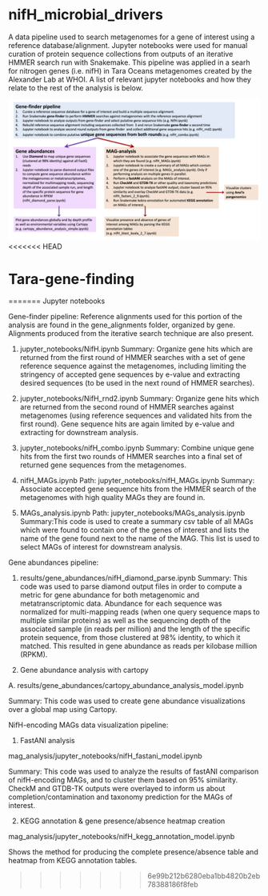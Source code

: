 # nifH_microbial_drivers
A data pipeline used to search metagenomes for a gene of interest using a reference database/alignment. 
Jupyter notebooks were used for manual curation of protein sequence collections from outputs of an iterative HMMER search run with Snakemake. 
This pipeline was applied in a searh for nitrogen genes (i.e. nifH) in Tara Oceans metagenomes created by the Alexander Lab at WHOI. 
A list of relevant jupyter notebooks and how they relate to the rest of the analysis is below. 

![analysis map](https://github.com/lnblum/nifH_microbial_drivers/blob/master/analysis_map_3_15.png)
<<<<<<< HEAD
# Tara-gene-finding
=======
Jupyter notebooks

Gene-finder pipeline: 
Reference alignments used for this portion of the analysis are found in the gene_alignments folder, organized by gene. Alignments produced from the iterative search technique are also present.

1.	jupyter_notebooks/NifH.ipynb
Summary: Organize gene hits which are returned from the first round of HMMER searches with a set of gene reference sequence against the metagenomes, including limiting the stringency of accepted gene sequences by e-value and extracting desired sequences (to be used in the next round of HMMER searches).

2.	jupyter_notebooks/NifH_rnd2.ipynb
Summary: Organize gene hits which are returned from the second round of HMMER searches against metagenomes (using reference sequences and validated hits from the first round). Gene sequence hits are again limited by e-value and extracting for downstream analysis.

3.	jupyter_notebooks/nifH_combo.ipynb
Summary: Combine unique gene hits from the first two rounds of HMMER searches into a final set of returned gene sequences from the metagenomes.

4.	nifH_MAGs.ipynb
Path: jupyter_notebooks/nifH_MAGs.ipynb
Summary: Associate accepted gene sequence hits from the HMMER search of the metagenomes with high quality MAGs they are found in.

5.	MAGs_analysis.ipynb
Path: jupyter_notebooks/MAGs_analysis.ipynb
Summary:This code is used to create a summary csv table of all MAGs which were found to contain one of the genes of interest and lists the name of the gene found next to the name of the MAG. This list is used to select MAGs of interest for downstream analysis.

Gene abundances pipeline:

1.	results/gene_abundances/nifH_diamond_parse.ipynb
Summary: This code was used to parse diamond output files in order to compute a metric for gene abundance for both metagenomic and metatranscriptomic data. Abundance for each sequence was normalized for multi-mapping reads (when one query sequence maps to multiple similar proteins) as well as the sequencing depth of the associated sample (in reads per million) and the length of the specific protein sequence, from those clustered at 98% identity, to which it matched. This resulted in gene abundance as reads per kilobase million (RPKM).
 
2.	Gene abundance analysis with cartopy

A.	results/gene_abundances/cartopy_abundance_analysis_model.ipynb

Summary: This code was used to create gene abundance visualizations over a global map using Cartopy. 

NifH-encoding MAGs data visualization pipeline:

1. FastANI analysis

mag_analysis/jupyter_notebooks/nifH_fastani_model.ipynb 

Summary: This code was used to analyze the results of fastANI comparison of nifH-encoding MAGs, and to cluster them based on 95% similarity.  CheckM and GTDB-TK outputs were overlayed to inform us about completion/contamination and taxonomy prediction for the MAGs of interest. 

2.	KEGG annotation & gene presence/absence heatmap creation

mag_analysis/jupyter_notebooks/nifH_kegg_annotation_model.ipynb

Shows the method for producing the complete presence/absence table and heatmap from KEGG annotation tables. 

>>>>>>> 6e99b212b6280eba1bb4820b2eb78388186f8feb
